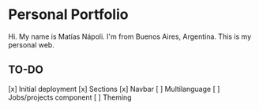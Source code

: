 # Personal Portfolio
Hi. My name is Matías Nápoli. I'm from Buenos Aires, Argentina. This is my personal web.

## TO-DO
[x] Initial deployment
[x] Sections
[x] Navbar
[ ] Multilanguage
[ ] Jobs/projects component
[ ] Theming
